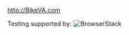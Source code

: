 http://BikeVA.com


Testing supported by:
![BrowserStack](https://bstacksupport.zendesk.com/attachments/token/1aG9ClU9NsNlwagQKHczHkA27/?name=Logo-01.svg)
